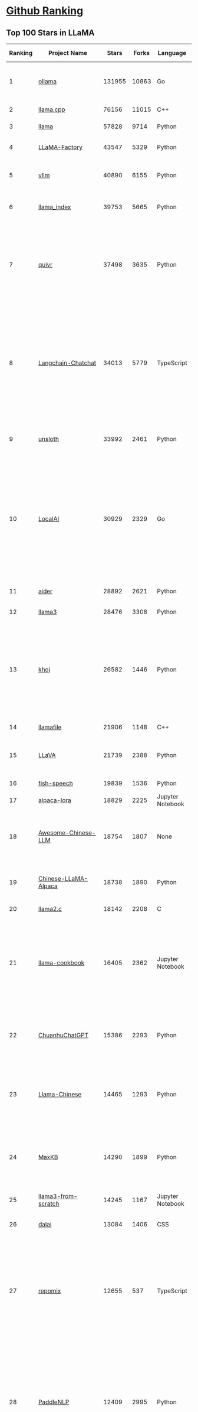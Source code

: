 [Github Ranking](../README.md)
==========

## Top 100 Stars in LLaMA

| Ranking | Project Name | Stars | Forks | Language | Open Issues | Description | Last Commit |
| ------- | ------------ | ----- | ----- | -------- | ----------- | ----------- | ----------- |
| 1 | [ollama](https://github.com/ollama/ollama) | 131955 | 10863 | Go | 1392 | Get up and running with Llama 3.3, DeepSeek-R1, Phi-4, Gemma 2, and other large language models. | 2025-03-10T03:19:09Z |
| 2 | [llama.cpp](https://github.com/ggml-org/llama.cpp) | 76156 | 11015 | C++ | 373 | LLM inference in C/C++ | 2025-03-09T17:08:23Z |
| 3 | [llama](https://github.com/meta-llama/llama) | 57828 | 9714 | Python | 423 | Inference code for Llama models | 2025-01-26T21:42:26Z |
| 4 | [LLaMA-Factory](https://github.com/hiyouga/LLaMA-Factory) | 43547 | 5329 | Python | 350 | Unified Efficient Fine-Tuning of 100+ LLMs & VLMs (ACL 2024) | 2025-03-07T12:07:18Z |
| 5 | [vllm](https://github.com/vllm-project/vllm) | 40890 | 6155 | Python | 1417 | A high-throughput and memory-efficient inference and serving engine for LLMs | 2025-03-10T02:49:46Z |
| 6 | [llama_index](https://github.com/run-llama/llama_index) | 39753 | 5665 | Python | 687 | LlamaIndex is the leading framework for building LLM-powered agents over your data. | 2025-03-09T22:25:02Z |
| 7 | [quivr](https://github.com/QuivrHQ/quivr) | 37498 | 3635 | Python | 25 | Opiniated RAG for integrating GenAI in your apps 🧠   Focus on your product rather than the RAG. Easy integration in existing products with customisation!  Any LLM: GPT4, Groq, Llama. Any Vectorstore: PGVector, Faiss. Any Files. Anyway you want.  | 2025-03-07T10:38:03Z |
| 8 | [Langchain-Chatchat](https://github.com/chatchat-space/Langchain-Chatchat) | 34013 | 5779 | TypeScript | 190 | Langchain-Chatchat（原Langchain-ChatGLM）基于 Langchain 与 ChatGLM, Qwen 与 Llama 等语言模型的 RAG 与 Agent 应用 \| Langchain-Chatchat (formerly langchain-ChatGLM), local knowledge based LLM (like ChatGLM, Qwen and Llama) RAG and Agent app with langchain  | 2024-11-29T05:06:44Z |
| 9 | [unsloth](https://github.com/unslothai/unsloth) | 33992 | 2461 | Python | 832 | Finetune Llama 3.3, DeepSeek-R1 & Reasoning LLMs 2x faster with 70% less memory! 🦥 | 2025-03-09T02:48:57Z |
| 10 | [LocalAI](https://github.com/mudler/LocalAI) | 30929 | 2329 | Go | 407 | :robot: The free, Open Source alternative to OpenAI, Claude and others. Self-hosted and local-first. Drop-in replacement for OpenAI,  running on consumer-grade hardware. No GPU required. Runs gguf, transformers, diffusers and many more models architectures. Features: Generate Text, Audio, Video, Images, Voice Cloning, Distributed, P2P inference | 2025-03-09T21:44:52Z |
| 11 | [aider](https://github.com/Aider-AI/aider) | 28892 | 2621 | Python | 571 | aider is AI pair programming in your terminal | 2025-03-09T20:43:44Z |
| 12 | [llama3](https://github.com/meta-llama/llama3) | 28476 | 3308 | Python | 166 | The official Meta Llama 3 GitHub site | 2025-01-26T21:39:06Z |
| 13 | [khoj](https://github.com/khoj-ai/khoj) | 26582 | 1446 | Python | 70 | Your AI second brain. Self-hostable. Get answers from the web or your docs. Build custom agents, schedule automations, do deep research. Turn any online or local LLM into your personal, autonomous AI (gpt, claude, gemini, llama, qwen, mistral). Get started - free. | 2025-03-09T13:20:33Z |
| 14 | [llamafile](https://github.com/Mozilla-Ocho/llamafile) | 21906 | 1148 | C++ | 166 | Distribute and run LLMs with a single file. | 2025-03-04T21:42:04Z |
| 15 | [LLaVA](https://github.com/haotian-liu/LLaVA) | 21739 | 2388 | Python | 1048 | [NeurIPS'23 Oral] Visual Instruction Tuning (LLaVA) built towards GPT-4V level capabilities and beyond. | 2024-08-12T09:52:38Z |
| 16 | [fish-speech](https://github.com/fishaudio/fish-speech) | 19839 | 1536 | Python | 42 | SOTA Open Source TTS | 2025-03-03T18:44:04Z |
| 17 | [alpaca-lora](https://github.com/tloen/alpaca-lora) | 18829 | 2225 | Jupyter Notebook | 333 | Instruct-tune LLaMA on consumer hardware | 2024-07-29T13:37:49Z |
| 18 | [Awesome-Chinese-LLM](https://github.com/HqWu-HITCS/Awesome-Chinese-LLM) | 18754 | 1807 | None | 5 | 整理开源的中文大语言模型，以规模较小、可私有化部署、训练成本较低的模型为主，包括底座模型，垂直领域微调及应用，数据集与教程等。 | 2024-09-19T11:06:18Z |
| 19 | [Chinese-LLaMA-Alpaca](https://github.com/ymcui/Chinese-LLaMA-Alpaca) | 18738 | 1890 | Python | 1 | 中文LLaMA&Alpaca大语言模型+本地CPU/GPU训练部署 (Chinese LLaMA & Alpaca LLMs) | 2024-04-30T04:28:38Z |
| 20 | [llama2.c](https://github.com/karpathy/llama2.c) | 18142 | 2208 | C | 122 | Inference Llama 2 in one file of pure C | 2024-08-06T09:44:40Z |
| 21 | [llama-cookbook](https://github.com/meta-llama/llama-cookbook) | 16405 | 2362 | Jupyter Notebook | 14 | Welcome to the Llama Cookbook! This is your go to guide for Building with Llama: Getting started with Inference, Fine-Tuning, RAG. We also show you how to solve end to end problems using Llama model family and using them on various provider services   | 2025-03-09T23:03:31Z |
| 22 | [ChuanhuChatGPT](https://github.com/GaiZhenbiao/ChuanhuChatGPT) | 15386 | 2293 | Python | 123 | GUI for ChatGPT API and many LLMs. Supports agents, file-based QA, GPT finetuning and query with web search. All with a neat UI. | 2025-03-09T16:59:48Z |
| 23 | [Llama-Chinese](https://github.com/LlamaFamily/Llama-Chinese) | 14465 | 1293 | Python | 196 | Llama中文社区，Llama3在线体验和微调模型已开放，实时汇总最新Llama3学习资料，已将所有代码更新适配Llama3，构建最好的中文Llama大模型，完全开源可商用 | 2024-09-05T13:50:43Z |
| 24 | [MaxKB](https://github.com/1Panel-dev/MaxKB) | 14290 | 1899 | Python | 93 | 💬 Ready-to-use & flexible RAG Chatbot, supporting mainstream large language models (LLMs) such as DeepSeek-R1, Llama 3.3, Qwen2, OpenAI and more. | 2025-03-07T14:02:43Z |
| 25 | [llama3-from-scratch](https://github.com/naklecha/llama3-from-scratch) | 14245 | 1167 | Jupyter Notebook | 13 | llama3 implementation one matrix multiplication at a time | 2024-05-23T14:34:05Z |
| 26 | [dalai](https://github.com/cocktailpeanut/dalai) | 13084 | 1406 | CSS | 293 | The simplest way to run LLaMA on your local machine | 2024-06-18T20:29:46Z |
| 27 | [repomix](https://github.com/yamadashy/repomix) | 12655 | 537 | TypeScript | 53 | 📦 Repomix (formerly Repopack) is a powerful tool that packs your entire repository into a single, AI-friendly file. Perfect for when you need to feed your codebase to Large Language Models (LLMs) or other AI tools like Claude, ChatGPT, DeepSeek, Perplexity, Gemini, Gemma, Llama, Grok, and more. | 2025-03-10T02:23:43Z |
| 28 | [PaddleNLP](https://github.com/PaddlePaddle/PaddleNLP) | 12409 | 2995 | Python | 320 | 👑 Easy-to-use and powerful NLP and LLM library with 🤗 Awesome model zoo, supporting wide-range of NLP tasks from research to industrial applications, including 🗂Text Classification,  🔍 Neural Search, ❓ Question Answering, ℹ️ Information Extraction, 📄 Document Intelligence, 💌 Sentiment Analysis etc.  | 2025-03-10T03:15:14Z |
| 29 | [h2ogpt](https://github.com/h2oai/h2ogpt) | 11713 | 1286 | Python | 283 | Private chat with local GPT with document, images, video, etc. 100% private, Apache 2.0. Supports oLLaMa, Mixtral, llama.cpp, and more. Demo: https://gpt.h2o.ai/ https://gpt-docs.h2o.ai/ | 2025-02-25T08:08:30Z |
| 30 | [sglang](https://github.com/sgl-project/sglang) | 11643 | 1185 | Python | 344 | SGLang is a fast serving framework for large language models and vision language models. | 2025-03-10T03:15:16Z |
| 31 | [ludwig](https://github.com/ludwig-ai/ludwig) | 11356 | 1201 | Python | 38 | Low-code framework for building custom LLMs, neural networks, and other AI models | 2025-03-03T20:40:07Z |
| 32 | [llama-gpt](https://github.com/getumbrel/llama-gpt) | 10947 | 717 | TypeScript | 84 | A self-hosted, offline, ChatGPT-like chatbot. Powered by Llama 2. 100% private, with no data leaving your device. New: Code Llama support! | 2024-04-23T18:56:06Z |
| 33 | [OpenLLM](https://github.com/bentoml/OpenLLM) | 10922 | 691 | Python | 0 | Run any open-source LLMs, such as DeepSeek and Llama, as OpenAI compatible API endpoint in the cloud. | 2025-03-03T20:40:11Z |
| 34 | [shell_gpt](https://github.com/TheR1D/shell_gpt) | 10480 | 828 | Python | 81 | A command-line productivity tool powered by AI large language models like GPT-4, will help you accomplish your tasks faster and more efficiently. | 2025-02-17T04:11:14Z |
| 35 | [mastra](https://github.com/mastra-ai/mastra) | 9746 | 428 | TypeScript | 53 | The TypeScript AI agent framework. ⚡ Assistants, RAG, observability. Supports any LLM: GPT-4, Claude, Gemini, Llama. | 2025-03-09T06:02:17Z |
| 36 | [petals](https://github.com/bigscience-workshop/petals) | 9492 | 541 | Python | 90 | 🌸 Run LLMs at home, BitTorrent-style. Fine-tuning and inference up to 10x faster than offloading | 2024-09-07T11:54:28Z |
| 37 | [llama-cpp-python](https://github.com/abetlen/llama-cpp-python) | 8783 | 1076 | Python | 523 | Python bindings for llama.cpp | 2025-03-04T20:35:45Z |
| 38 | [TinyLlama](https://github.com/jzhang38/TinyLlama) | 8276 | 512 | Python | 43 | The TinyLlama project is an open endeavor to pretrain a 1.1B Llama model on 3 trillion tokens. | 2024-05-03T20:21:20Z |
| 39 | [PowerInfer](https://github.com/SJTU-IPADS/PowerInfer) | 8143 | 424 | C++ | 104 | High-speed Large Language Model Serving for Local Deployment | 2025-02-19T08:15:55Z |
| 40 | [BELLE](https://github.com/LianjiaTech/BELLE) | 8068 | 766 | HTML | 104 | BELLE: Be Everyone's Large Language model Engine（开源中文对话大模型） | 2024-10-16T11:38:59Z |
| 41 | [bisheng](https://github.com/dataelement/bisheng) | 7797 | 1314 | Python | 75 | BISHENG is an open LLM devops platform for next generation Enterprise AI applications. Powerful and comprehensive features include: GenAI workflow, RAG, Agent, Unified model management, Evaluation, SFT, Dataset Management, Enterprise-level System Management, Observability and more. | 2025-03-10T03:05:23Z |
| 42 | [reor](https://github.com/reorproject/reor) | 7716 | 464 | TypeScript | 108 | Private & local AI personal knowledge management app for high entropy people. | 2025-03-01T17:29:48Z |
| 43 | [open_llama](https://github.com/openlm-research/open_llama) | 7457 | 395 | None | 36 | OpenLLaMA, a permissively licensed open source reproduction of Meta AI’s LLaMA 7B trained on the RedPajama dataset | 2023-07-16T13:42:13Z |
| 44 | [llama-stack](https://github.com/meta-llama/llama-stack) | 7453 | 914 | Python | 142 | Composable building blocks to build Llama Apps | 2025-03-10T01:14:30Z |
| 45 | [GPTCache](https://github.com/zilliztech/GPTCache) | 7444 | 529 | Python | 71 | Semantic cache for LLMs. Fully integrated with LangChain and llama_index.  | 2024-09-18T02:05:21Z |
| 46 | [ipex-llm](https://github.com/intel/ipex-llm) | 7424 | 1323 | Python | 1082 | Accelerate local LLM inference and finetuning (LLaMA, Mistral, ChatGLM, Qwen, DeepSeek, Mixtral, Gemma, Phi, MiniCPM, Qwen-VL, MiniCPM-V, etc.) on Intel XPU (e.g., local PC with iGPU and NPU, discrete GPU such as Arc, Flex and Max); seamlessly integrate with llama.cpp, Ollama, HuggingFace, LangChain, LlamaIndex, vLLM, DeepSpeed, Axolotl, etc. | 2025-03-10T02:10:28Z |
| 47 | [Chinese-LLaMA-Alpaca-2](https://github.com/ymcui/Chinese-LLaMA-Alpaca-2) | 7158 | 576 | Python | 1 | 中文LLaMA-2 & Alpaca-2大模型二期项目 + 64K超长上下文模型 (Chinese LLaMA-2 & Alpaca-2 LLMs with 64K long context models) | 2024-09-23T02:52:19Z |
| 48 | [inference](https://github.com/xorbitsai/inference) | 6888 | 566 | Python | 167 | Replace OpenAI GPT with another LLM in your app by changing a single line of code. Xinference gives you the freedom to use any LLM you need. With Xinference, you're empowered to run inference with any open-source language models, speech recognition models, and multimodal models, whether in the cloud, on-premises, or even on your laptop. | 2025-03-09T10:30:06Z |
| 49 | [k8sgpt](https://github.com/k8sgpt-ai/k8sgpt) | 6335 | 759 | Go | 68 | Giving Kubernetes Superpowers to everyone | 2025-03-08T10:24:49Z |
| 50 | [langchain4j](https://github.com/langchain4j/langchain4j) | 6250 | 1186 | Java | 360 | Java version of LangChain | 2025-03-09T06:14:50Z |
| 51 | [Firefly](https://github.com/yangjianxin1/Firefly) | 6231 | 559 | Python | 204 | Firefly: 大模型训练工具，支持训练Qwen2.5、Qwen2、Yi1.5、Phi-3、Llama3、Gemma、MiniCPM、Yi、Deepseek、Orion、Xverse、Mixtral-8x7B、Zephyr、Mistral、Baichuan2、Llma2、Llama、Qwen、Baichuan、ChatGLM2、InternLM、Ziya2、Vicuna、Bloom等大模型 | 2024-10-24T02:27:42Z |
| 52 | [ms-swift](https://github.com/modelscope/ms-swift) | 6118 | 524 | Python | 437 | Use PEFT or Full-parameter to finetune 450+ LLMs (Qwen2.5, InternLM3, GLM4, Llama3.3, Mistral, Yi1.5, Baichuan2, DeepSeek-R1, ...) and 150+ MLLMs (Qwen2.5-VL, Qwen2-Audio, Llama3.2-Vision, Llava, InternVL2.5, MiniCPM-V-2.6, GLM4v, Xcomposer2.5, Yi-VL, DeepSeek-VL2, Phi3.5-Vision, GOT-OCR2, ...). | 2025-03-10T02:52:33Z |
| 53 | [lit-llama](https://github.com/Lightning-AI/lit-llama) | 6037 | 520 | Python | 109 | Implementation of the LLaMA language model based on nanoGPT. Supports flash attention, Int8 and GPTQ 4bit quantization, LoRA and LLaMA-Adapter fine-tuning, pre-training. Apache 2.0-licensed. | 2024-09-06T11:38:12Z |
| 54 | [LaWGPT](https://github.com/pengxiao-song/LaWGPT) | 5924 | 545 | Python | 86 |  🎉 Repo for LaWGPT, Chinese-Llama tuned with Chinese Legal knowledge. 基于中文法律知识的大语言模型 | 2024-06-11T07:20:19Z |
| 55 | [llama-models](https://github.com/meta-llama/llama-models) | 5896 | 1002 | Python | 85 | Utilities intended for use with Llama models. | 2025-03-01T18:35:13Z |
| 56 | [LLaMA-Adapter](https://github.com/OpenGVLab/LLaMA-Adapter) | 5827 | 379 | Python | 106 | [ICLR 2024] Fine-tuning LLaMA to follow Instructions within 1 Hour and 1.2M Parameters | 2024-03-14T08:12:53Z |
| 57 | [lmdeploy](https://github.com/InternLM/lmdeploy) | 5800 | 505 | Python | 365 | LMDeploy is a toolkit for compressing, deploying, and serving LLMs. | 2025-03-09T05:05:00Z |
| 58 | [promptfoo](https://github.com/promptfoo/promptfoo) | 5767 | 476 | TypeScript | 149 | Test your prompts, agents, and RAGs. Red teaming, pentesting, and vulnerability scanning for LLMs. Compare performance of GPT, Claude, Gemini, Llama, and more. Simple declarative configs with command line and CI/CD integration. | 2025-03-10T03:13:26Z |
| 59 | [AstrBot](https://github.com/Soulter/AstrBot) | 5744 | 335 | Python | 127 | ✨ 易上手的多平台 LLM 聊天机器人及开发框架 ✨ 平台支持 QQ、QQ频道、Telegram、微信、企微、飞书 \| OpenAI、DeepSeek、Gemini、硅基流动、月之暗面、Ollama、OneAPI、Dify 等。附带 WebUI。 | 2025-03-09T17:32:26Z |
| 60 | [airllm](https://github.com/lyogavin/airllm) | 5730 | 456 | Jupyter Notebook | 110 | AirLLM 70B inference with single 4GB GPU | 2024-11-24T23:32:29Z |
| 61 | [serge](https://github.com/serge-chat/serge) | 5702 | 403 | Svelte | 18 | A web interface for chatting with Alpaca through llama.cpp. Fully dockerized, with an easy to use API. | 2025-03-06T08:44:16Z |
| 62 | [Baichuan-7B](https://github.com/baichuan-inc/Baichuan-7B) | 5692 | 509 | Python | 85 | A large-scale 7B pretraining language model developed by BaiChuan-Inc. | 2024-07-18T14:23:01Z |
| 63 | [llamacoder](https://github.com/Nutlope/llamacoder) | 5644 | 1215 | TypeScript | 37 | Open source Claude Artifacts – built with Llama 3.1 405B | 2025-01-22T11:28:23Z |
| 64 | [mergekit](https://github.com/arcee-ai/mergekit) | 5383 | 510 | Python | 197 | Tools for merging pretrained large language models. | 2025-03-03T03:12:01Z |
| 65 | [llama-fs](https://github.com/iyaja/llama-fs) | 5187 | 325 | TypeScript | 44 | A self-organizing file system with llama 3 | 2025-02-18T01:58:14Z |
| 66 | [enchanted](https://github.com/gluonfield/enchanted) | 4990 | 315 | Swift | 88 | Enchanted is iOS and macOS app for chatting with private self hosted language models such as Llama2, Mistral or Vicuna using Ollama. | 2025-01-27T21:47:06Z |
| 67 | [llm-answer-engine](https://github.com/developersdigest/llm-answer-engine) | 4864 | 768 | TypeScript | 25 | Build a Perplexity-Inspired Answer Engine Using Next.js, Groq, Llama-3, Langchain, OpenAI, Upstash, Brave & Serper | 2024-09-28T16:41:53Z |
| 68 | [Huatuo-Llama-Med-Chinese](https://github.com/SCIR-HI/Huatuo-Llama-Med-Chinese) | 4695 | 473 | Python | 26 | Repo for BenTsao [original name: HuaTuo (华驼)], Instruction-tuning Large Language Models with Chinese Medical Knowledge. 本草（原名：华驼）模型仓库，基于中文医学知识的大语言模型指令微调 | 2025-02-21T02:04:37Z |
| 69 | [Liger-Kernel](https://github.com/linkedin/Liger-Kernel) | 4585 | 278 | Python | 47 | Efficient Triton Kernels for LLM Training | 2025-03-08T05:29:56Z |
| 70 | [llm-scraper](https://github.com/mishushakov/llm-scraper) | 4569 | 263 | TypeScript | 11 | Turn any webpage into structured data using LLMs | 2024-08-30T17:36:16Z |
| 71 | [YuE](https://github.com/multimodal-art-projection/YuE) | 4314 | 470 | Python | 43 | YuE: Open Full-song Music Generation Foundation Model, something similar to Suno.ai but open | 2025-03-07T12:49:57Z |
| 72 | [GPT-4-LLM](https://github.com/Instruction-Tuning-with-GPT-4/GPT-4-LLM) | 4281 | 303 | HTML | 13 | Instruction Tuning with GPT-4 | 2023-06-11T13:40:30Z |
| 73 | [h2o-llmstudio](https://github.com/h2oai/h2o-llmstudio) | 4207 | 440 | Python | 36 | H2O LLM Studio - a framework and no-code GUI for fine-tuning LLMs. Documentation: https://docs.h2o.ai/h2o-llmstudio/ | 2025-03-07T08:32:53Z |
| 74 | [g1](https://github.com/bklieger-groq/g1) | 4192 | 377 | Python | 1 | g1: Using Llama-3.1 70b on Groq to create o1-like reasoning chains | 2025-01-27T18:36:13Z |
| 75 | [llama-dl](https://github.com/shawwn/llama-dl) | 4166 | 418 | Shell | 9 | High-speed download of LLaMA, Facebook's 65B parameter GPT model | 2023-06-28T16:56:55Z |
| 76 | [llama-stack-apps](https://github.com/meta-llama/llama-stack-apps) | 4161 | 615 | None | 19 | Agentic components of the Llama Stack APIs | 2025-03-07T17:39:45Z |
| 77 | [Chinese-Vicuna](https://github.com/Facico/Chinese-Vicuna) | 4153 | 419 | C | 65 | Chinese-Vicuna: A Chinese Instruction-following LLaMA-based Model —— 一个中文低资源的llama+lora方案，结构参考alpaca | 2024-11-14T12:37:47Z |
| 78 | [llama3-Chinese-chat](https://github.com/CrazyBoyM/llama3-Chinese-chat) | 4138 | 340 | Python | 29 | Llama3、Llama3.1 中文仓库（随书籍撰写中...  各种网友及厂商微调、魔改版本有趣权重 & 训练、推理、评测、部署教程视频 & 文档） | 2024-09-16T10:05:58Z |
| 79 | [awesome-LLM-resourses](https://github.com/WangRongsheng/awesome-LLM-resourses) | 3964 | 419 | None | 0 | 🧑‍🚀 全世界最好的LLM资料总结（数据处理、模型训练、模型部署、o1 模型、小语言模型、视觉语言模型） \| Summary of the world's best LLM resources.  | 2025-03-08T16:10:28Z |
| 80 | [data-juicer](https://github.com/modelscope/data-juicer) | 3863 | 216 | Python | 27 | Data processing for and with foundation models!  🍎 🍋 🌽 ➡️ ➡️🍸 🍹 🍷 | 2025-03-09T10:20:49Z |
| 81 | [llama_cloud_services](https://github.com/run-llama/llama_cloud_services) | 3771 | 369 | Python | 227 | Knowledge Agents and Management in the Cloud | 2025-03-07T02:24:28Z |
| 82 | [MedicalGPT](https://github.com/shibing624/MedicalGPT) | 3677 | 539 | Python | 36 | MedicalGPT: Training Your Own Medical GPT Model with ChatGPT Training Pipeline. 训练医疗大模型，实现了包括增量预训练(PT)、有监督微调(SFT)、RLHF、DPO、ORPO、GRPO。 | 2025-03-08T06:10:17Z |
| 83 | [llama-hub](https://github.com/run-llama/llama-hub) | 3469 | 737 | Jupyter Notebook | 82 | A library of data loaders for LLMs made by the community -- to be used with LlamaIndex and/or LangChain | 2024-03-01T15:17:16Z |
| 84 | [fastllm](https://github.com/ztxz16/fastllm) | 3419 | 350 | C++ | 234 | 纯c++的全平台llm加速库，支持python调用，chatglm-6B级模型单卡可达10000+token / s，支持glm, llama, moss基座，手机端流畅运行 | 2025-03-09T13:03:40Z |
| 85 | [obsidian-smart-connections](https://github.com/brianpetro/obsidian-smart-connections) | 3387 | 198 | JavaScript | 337 | Chat with your notes & see links to related content with AI embeddings. Use local models or 100+ via APIs like Claude, Gemini, ChatGPT & Llama 3 | 2025-03-04T01:00:25Z |
| 86 | [higgsfield](https://github.com/higgsfield-ai/higgsfield) | 3320 | 557 | Jupyter Notebook | 1 | Fault-tolerant, highly scalable GPU orchestration, and a machine learning framework designed for training models with billions to trillions of parameters | 2024-05-25T17:43:07Z |
| 87 | [zero_nlp](https://github.com/yuanzhoulvpi2017/zero_nlp) | 3284 | 393 | Jupyter Notebook | 97 | 中文nlp解决方案(大模型、数据、模型、训练、推理)  | 2025-02-12T13:56:56Z |
| 88 | [YAYI](https://github.com/wenge-research/YAYI) | 3265 | 43 | Python | 0 | 雅意大模型：为客户打造安全可靠的专属大模型，基于大规模中英文多领域指令数据训练的 LlaMA 2 & BLOOM 系列模型，由中科闻歌算法团队研发。(Repo for YaYi Chinese LLMs based on LlaMA2 & BLOOM) | 2024-01-17T07:37:16Z |
| 89 | [LangChain-ChatGLM-Webui](https://github.com/X-D-Lab/LangChain-ChatGLM-Webui) | 3239 | 489 | Python | 45 | 基于LangChain和ChatGLM-6B等系列LLM的针对本地知识库的自动问答 | 2024-04-15T15:03:05Z |
| 90 | [InternGPT](https://github.com/OpenGVLab/InternGPT) | 3215 | 231 | Python | 19 | InternGPT (iGPT) is an open source demo platform where you can easily showcase your AI models. Now it supports DragGAN, ChatGPT, ImageBind, multimodal chat like GPT-4, SAM, interactive image editing, etc. Try it at igpt.opengvlab.com (支持DragGAN、ChatGPT、ImageBind、SAM的在线Demo系统) | 2024-08-20T12:51:03Z |
| 91 | [casibase](https://github.com/casibase/casibase) | 3170 | 388 | Go | 34 | AI Cloud OS: ⚡️Open-source RAG knowledge database with admin UI, user management and Single-Sign-On⚡️, supports ChatGPT, Claude, DeepSeek R1, Llama, Gemini, HuggingFace, etc., chat bot demo: https://ai.casibase.com, admin UI demo: https://ai-admin.casibase.com | 2025-03-09T16:49:40Z |
| 92 | [langroid](https://github.com/langroid/langroid) | 3128 | 299 | Python | 50 | Harness LLMs with Multi-Agent Programming | 2025-03-10T00:57:46Z |
| 93 | [Linly](https://github.com/CVI-SZU/Linly) | 3049 | 234 | Python | 109 | Chinese-LLaMA 1&2、Chinese-Falcon 基础模型；ChatFlow中文对话模型；中文OpenLLaMA模型；NLP预训练/指令微调数据集 | 2024-04-14T05:19:19Z |
| 94 | [GPTQ-for-LLaMa](https://github.com/qwopqwop200/GPTQ-for-LLaMa) | 3043 | 460 | Python | 61 | 4 bits quantization of LLaMA using GPTQ | 2024-07-13T04:45:28Z |
| 95 | [LLamaSharp](https://github.com/SciSharp/LLamaSharp) | 3028 | 394 | C# | 155 | A C#/.NET library to run LLM (🦙LLaMA/LLaVA) on your local device efficiently. | 2025-03-08T18:39:17Z |
| 96 | [lightllm](https://github.com/ModelTC/lightllm) | 2994 | 233 | Python | 67 | LightLLM is a Python-based LLM (Large Language Model) inference and serving framework, notable for its lightweight design, easy scalability, and high-speed performance. | 2025-03-10T03:11:19Z |
| 97 | [PurpleLlama](https://github.com/meta-llama/PurpleLlama) | 2945 | 490 | Python | 8 | Set of tools to assess and improve LLM security. | 2025-02-14T21:34:34Z |
| 98 | [Video-LLaMA](https://github.com/DAMO-NLP-SG/Video-LLaMA) | 2941 | 269 | Python | 61 | [EMNLP 2023 Demo] Video-LLaMA: An Instruction-tuned Audio-Visual Language Model for Video Understanding | 2024-06-04T07:06:41Z |
| 99 | [AGiXT](https://github.com/Josh-XT/AGiXT) | 2924 | 390 | Python | 6 | AGiXT is a dynamic AI Agent Automation Platform that seamlessly orchestrates instruction management and complex task execution across diverse AI providers. Combining adaptive memory, smart features, and a versatile plugin system, AGiXT delivers efficient and comprehensive AI solutions. | 2025-03-09T23:21:49Z |
| 100 | [tensorzero](https://github.com/tensorzero/tensorzero) | 2911 | 180 | Rust | 109 | TensorZero creates a feedback loop for optimizing LLM applications — turning production data into smarter, faster, and cheaper models. | 2025-03-10T00:50:49Z |

